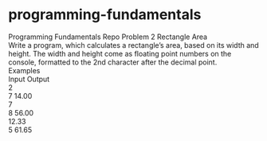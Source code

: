 # programming-fundamentals
Programming Fundamentals Repo
Problem 2
Rectangle Area  
Write a program, which calculates a rectangle’s area, based on its width and height. The width and height come as floating point numbers on the console, formatted to the 2nd character after the decimal point.  
Examples  
Input    Output  
2  
7    14.00  
7  
8    56.00  
12.33  
5    61.65
